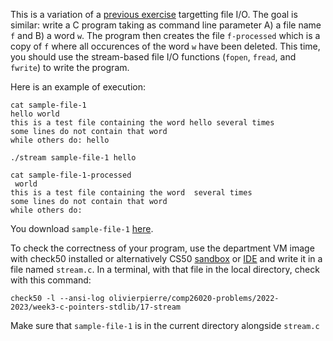 This is a variation of a [previous exercise](../08-file) targetting file I/O.
The goal is similar: write a C program taking as command line parameter A) a
file name `f` and B) a word `w`. The program then creates the file
`f-processed` which is a copy of `f` where all occurences of the word `w` have
been deleted. This time, you should use the stream-based file I/O functions
(`fopen`, `fread`, and `fwrite`) to write the program. 

Here is an example of execution:

```shell
cat sample-file-1
hello world
this is a test file containing the word hello several times
some lines do not contain that word
while others do: hello

./stream sample-file-1 hello

cat sample-file-1-processed
 world
this is a test file containing the word  several times
some lines do not contain that word
while others do: 
```

You download `sample-file-1` [here](sample-file-1).

To check the correctness of your program, use the department VM image with check50 installed or alternatively CS50 [sandbox](sandbox.cs50.io)
or [IDE](ide.cs50.io) and write it in a file named `stream.c`. In a terminal,
with that file in the local directory, check with this command:
```shell
check50 -l --ansi-log olivierpierre/comp26020-problems/2022-2023/week3-c-pointers-stdlib/17-stream
```
Make sure that `sample-file-1` is in the current directory alongside `stream.c`
